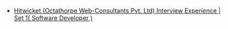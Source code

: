  - [Hitwicket (Octathorpe Web-Consultants Pvt. Ltd) Interview Experience | Set 1( Software Developer )](https://www.geeksforgeeks.org/hitwicket-octathorpe-web-consultants-pvt-ltd-interview-experience-set-1/)